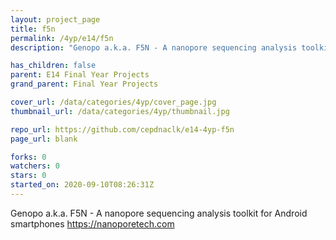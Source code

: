 ```yaml
---
layout: project_page
title: f5n
permalink: /4yp/e14/f5n
description: "Genopo a.k.a. F5N - A nanopore sequencing analysis toolkit for Android smartphones https://nanoporetech.com"

has_children: false
parent: E14 Final Year Projects
grand_parent: Final Year Projects

cover_url: /data/categories/4yp/cover_page.jpg
thumbnail_url: /data/categories/4yp/thumbnail.jpg

repo_url: https://github.com/cepdnaclk/e14-4yp-f5n
page_url: blank

forks: 0
watchers: 0
stars: 0
started_on: 2020-09-10T08:26:31Z
---
```

Genopo a.k.a. F5N - A nanopore sequencing analysis toolkit for Android smartphones https://nanoporetech.com

